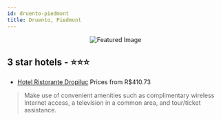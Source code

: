 ```yaml
---
id: druento-piedmont
title: Druento, Piedmont
---
```


<center><img src="https://i.travelapi.com/hotels/3000000/2270000/2266500/2266438/ac8456c4_z.jpg" alt="Featured Image" /></center>


##  3 star hotels - ⭐️⭐️⭐️

-    [Hotel Ristorante Dropiluc](https://us.hurb.com/hotels/druento/hotel-ristorante-dropiluc-JNP-JP882640?cmp=18055) Prices from R$410.73
   > Make use of convenient amenities such as complimentary wireless Internet access, a television in a common area, and tour/ticket assistance.
